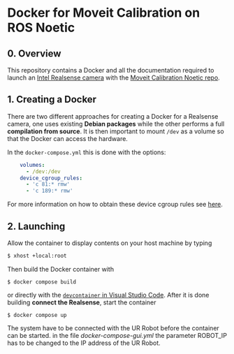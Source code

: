 # Docker for Moveit Calibration on ROS Noetic


## 0. Overview
This repository contains a Docker and all the documentation required to launch an [Intel Realsense camera](https://www.intel.co.uk/content/www/uk/en/architecture-and-technology/realsense-overview.html) with the [Moveit Calibration Noetic repo](https://github.com/moveit/moveit_calibration).

## 1. Creating a Docker
There are two different approaches for creating a Docker for a Realsense camera, one uses existing **Debian packages** while the other performs a full **compilation from source**. It is then important to mount `/dev` as a volume so that the Docker can access the hardware.

In the `docker-compose.yml` this is done with the options:

```yaml
    volumes:
      - /dev:/dev
    device_cgroup_rules:
      - 'c 81:* rmw'
      - 'c 189:* rmw'
```

For more information on how to obtain these device cgroup rules see [here](https://github.com/2b-t/docker-for-robotics/blob/main/doc/WorkingWithHardware.md). 


## 2. Launching
Allow the container to display contents on your host machine by typing

```bash
$ xhost +local:root
```

Then build the Docker container with

```shell
$ docker compose build
```
or directly with the [`devcontainer` in Visual Studio Code](https://code.visualstudio.com/docs/devcontainers/containers).
After it is done building **connect the Realsense**, start the container

```shell
$ docker compose up
```
The system have to be connected with the UR Robot before the container can be started. in the file _docker-compose-gui.yml_ the parameter ROBOT_IP has to be changed to the IP address of the UR Robot.